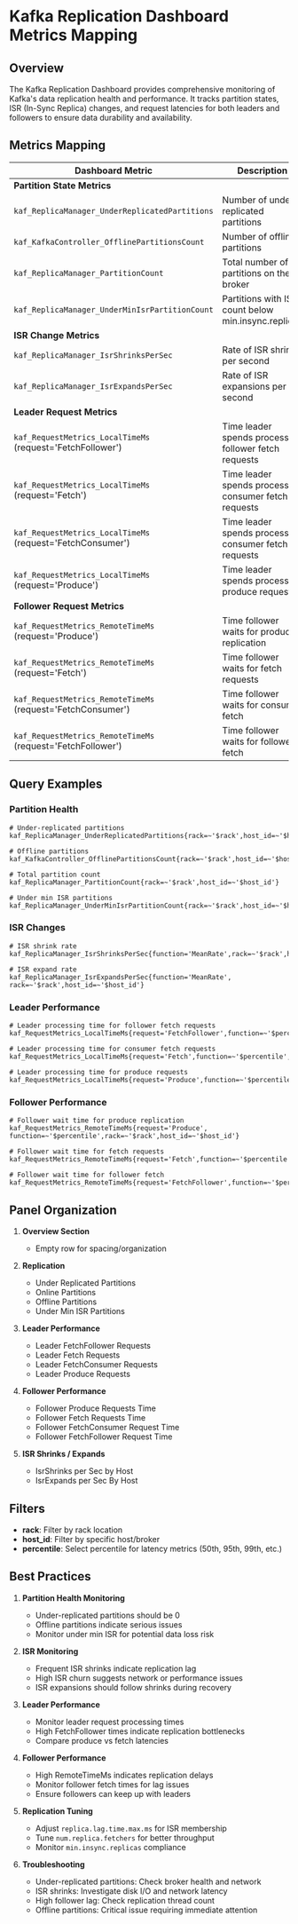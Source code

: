 # Kafka Replication Dashboard Metrics Mapping

## Overview

The Kafka Replication Dashboard provides comprehensive monitoring of Kafka's data replication health and performance. It tracks partition states, ISR (In-Sync Replica) changes, and request latencies for both leaders and followers to ensure data durability and availability.

## Metrics Mapping

| Dashboard Metric | Description | Attributes |
|-----------------|-----------|-------------|
| **Partition State Metrics** |
| `kaf_ReplicaManager_UnderReplicatedPartitions` | Number of under-replicated partitions | - |
| `kaf_KafkaController_OfflinePartitionsCount` | Number of offline partitions | - |
| `kaf_ReplicaManager_PartitionCount` | Total number of partitions on the broker | - |
| `kaf_ReplicaManager_UnderMinIsrPartitionCount` | Partitions with ISR count below min.insync.replicas | - |
| **ISR Change Metrics** |
| `kaf_ReplicaManager_IsrShrinksPerSec` | Rate of ISR shrinks per second | - |
| `kaf_ReplicaManager_IsrExpandsPerSec` | Rate of ISR expansions per second | - |
| **Leader Request Metrics** |
| `kaf_RequestMetrics_LocalTimeMs` (request='FetchFollower') | Time leader spends processing follower fetch requests | request=FetchFollower |
| `kaf_RequestMetrics_LocalTimeMs` (request='Fetch') | Time leader spends processing consumer fetch requests | request=Fetch |
| `kaf_RequestMetrics_LocalTimeMs` (request='FetchConsumer') | Time leader spends processing consumer fetch requests | request=FetchConsumer |
| `kaf_RequestMetrics_LocalTimeMs` (request='Produce') | Time leader spends processing produce requests | request=Produce |
| **Follower Request Metrics** |
| `kaf_RequestMetrics_RemoteTimeMs` (request='Produce') | Time follower waits for produce replication | request=Produce |
| `kaf_RequestMetrics_RemoteTimeMs` (request='Fetch') | Time follower waits for fetch requests | request=Fetch |
| `kaf_RequestMetrics_RemoteTimeMs` (request='FetchConsumer') | Time follower waits for consumer fetch | request=FetchConsumer |
| `kaf_RequestMetrics_RemoteTimeMs` (request='FetchFollower') | Time follower waits for follower fetch | request=FetchFollower |

## Query Examples

### Partition Health
```promql
# Under-replicated partitions
kaf_ReplicaManager_UnderReplicatedPartitions{rack=~'$rack',host_id=~'$host_id'}

# Offline partitions
kaf_KafkaController_OfflinePartitionsCount{rack=~'$rack',host_id=~'$host_id'}

# Total partition count
kaf_ReplicaManager_PartitionCount{rack=~'$rack',host_id=~'$host_id'}

# Under min ISR partitions
kaf_ReplicaManager_UnderMinIsrPartitionCount{rack=~'$rack',host_id=~'$host_id'}
```

### ISR Changes
```promql
# ISR shrink rate
kaf_ReplicaManager_IsrShrinksPerSec{function='MeanRate',rack=~'$rack',host_id=~'$host_id'}

# ISR expand rate
kaf_ReplicaManager_IsrExpandsPerSec{function='MeanRate', rack=~'$rack',host_id=~'$host_id'}
```

### Leader Performance
```promql
# Leader processing time for follower fetch requests
kaf_RequestMetrics_LocalTimeMs{request='FetchFollower',function=~'$percentile',rack=~'$rack',host_id=~'$host_id'}

# Leader processing time for consumer fetch requests
kaf_RequestMetrics_LocalTimeMs{request='Fetch',function=~'$percentile',rack=~'$rack',host_id=~'$host_id'}

# Leader processing time for produce requests
kaf_RequestMetrics_LocalTimeMs{request='Produce',function=~'$percentile',rack=~'$rack',host_id=~'$host_id'}
```

### Follower Performance
```promql
# Follower wait time for produce replication
kaf_RequestMetrics_RemoteTimeMs{request='Produce', function=~'$percentile',rack=~'$rack',host_id=~'$host_id'}

# Follower wait time for fetch requests
kaf_RequestMetrics_RemoteTimeMs{request='Fetch',function=~'$percentile',rack=~'$rack',host_id=~'$host_id'}

# Follower wait time for follower fetch
kaf_RequestMetrics_RemoteTimeMs{request='FetchFollower',function=~'$percentile',rack=~'$rack',host_id=~'$host_id'}
```

## Panel Organization

1. **Overview Section**
   - Empty row for spacing/organization

2. **Replication**
   - Under Replicated Partitions
   - Online Partitions
   - Offline Partitions
   - Under Min ISR Partitions

3. **Leader Performance**
   - Leader FetchFollower Requests
   - Leader Fetch Requests
   - Leader FetchConsumer Requests
   - Leader Produce Requests

4. **Follower Performance**
   - Follower Produce Requests Time
   - Follower Fetch Requests Time
   - Follower FetchConsumer Request Time
   - Follower FetchFollower Request Time

5. **ISR Shrinks / Expands**
   - IsrShrinks per Sec by Host
   - IsrExpands per Sec By Host

## Filters

- **rack**: Filter by rack location
- **host_id**: Filter by specific host/broker
- **percentile**: Select percentile for latency metrics (50th, 95th, 99th, etc.)

## Best Practices

1. **Partition Health Monitoring**
   - Under-replicated partitions should be 0
   - Offline partitions indicate serious issues
   - Monitor under min ISR for potential data loss risk

2. **ISR Monitoring**
   - Frequent ISR shrinks indicate replication lag
   - High ISR churn suggests network or performance issues
   - ISR expansions should follow shrinks during recovery

3. **Leader Performance**
   - Monitor leader request processing times
   - High FetchFollower times indicate replication bottlenecks
   - Compare produce vs fetch latencies

4. **Follower Performance**
   - High RemoteTimeMs indicates replication delays
   - Monitor follower fetch times for lag issues
   - Ensure followers can keep up with leaders

5. **Replication Tuning**
   - Adjust `replica.lag.time.max.ms` for ISR membership
   - Tune `num.replica.fetchers` for better throughput
   - Monitor `min.insync.replicas` compliance

6. **Troubleshooting**
   - Under-replicated partitions: Check broker health and network
   - ISR shrinks: Investigate disk I/O and network latency
   - High follower lag: Check replication thread count
   - Offline partitions: Critical issue requiring immediate attention